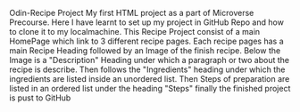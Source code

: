 Odin-Recipe Project
My first HTML project as a part of Microverse Precourse.
Here I have learnt to set up my project in GitHub Repo and how to clone it to my localmachine.
This Recipe Project consist of a main HomePage which link to 3 different recipe pages.
Each recipe pages has a main Recipe Heading followed by an Image of the finish recipe.
Below the Image is a "Description" Heading under which a paragraph or two about the recipe is describe.
Then follows the "Ingredients" heading under which the ingredients are listed inside an unordered list.
Then Steps of preparation are listed in an ordered list under the heading "Steps"
finally the finished project is pust to GitHub

